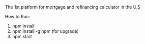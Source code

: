 The 1st platform for mortgage and refinancing calculator in the U.S

How to Run:

1. npm install
2. npm install -g npm (for upgrade)
3. npm start

